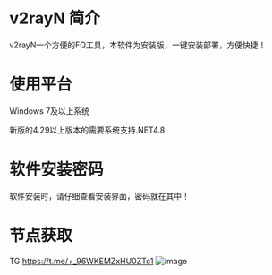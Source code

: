 # v2rayN 简介
v2rayN一个方便的FQ工具，本软件为安装版，一键安装部署，方便快捷！
# 使用平台
Windows 7及以上系统

新版的4.29以上版本的需要系统支持.NET4.8
# 软件安装密码
软件安装时，请仔细查看安装界面，密码就在其中！
# 节点获取
TG:https://t.me/+_96WKEMZxHU0ZTc1
![image](https://user-images.githubusercontent.com/56907698/156868659-16d514e6-e4c9-453a-aad0-e0588c8b0598.png)
